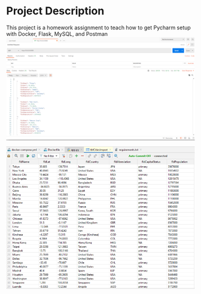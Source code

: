 # Project Description
This project is a homework assignment to teach how to get Pycharm setup with Docker, Flask, MySQL, and Postman
![postman request output](screenshots\postman.png)

![db data request output](screenshots\db_data.png)